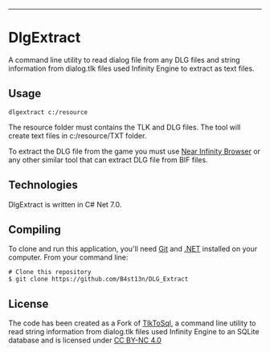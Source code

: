 

---

# DlgExtract

A command line utility to read dialog file from any DLG files and string information from dialog.tlk files used Infinity Engine to extract as text files.

## Usage
``` 
dlgextract c:/resource
```

The resource folder must contains the TLK and DLG files.
The tool will create text files in c:/resource/TXT folder.

To extract the DLG file from the game you must use [Near Infinity Browser](https://github.com/NearInfinityBrowser/NearInfinity) or any other similar tool that can extract DLG file from BIF files.


## Technologies

DlgExtract is written in C# Net 7.0.


## Compiling

To clone and run this application, you'll need [Git](https://git-scm.com) and [.NET](https://dotnet.microsoft.com/) installed on your computer. From your command line:

```
# Clone this repository
$ git clone https://github.com/B4st13n/DLG_Extract
```
 
## License

The code has been created as a Fork of
[TlkToSql](https://github.com/btigi/tlktosql), a command line utility to read string information from dialog.tlk files used Infinity Engine to an SQLite database
and is licensed under [CC BY-NC 4.0](https://creativecommons.org/licenses/by-nc/4.0/)

